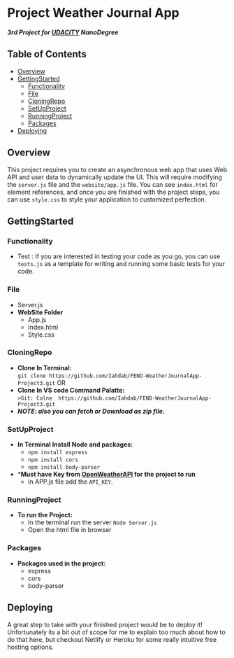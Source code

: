 # Project  Weather Journal App
***3rd Project for [UDACITY](UDACITY.com) NanoDegree*** 

## Table of Contents

- [Overview](#Overview)
- [GettingStarted](#GettingStarted)
   - [Functionality](#Functionality)
   - [File](#File)
   - [CloningRepo](#CloningRepo)
   - [SetUpProject](#SetUpProject)
   - [RunningProject](#RunningProject)
   - [Packages](#Packages)
- [Deploying](#Deploying)


## Overview

This project requires you to create an asynchronous web app that uses Web API and user data to dynamically update the UI.
This will require modifying the `server.js` file and the `website/app.js` file. You can see `index.html` for element references, and once you are finished with the project steps, you can use `style.css` to style your application to customized perfection.

## GettingStarted

  ### Functionality
  
   - Test : 
   If you are interested in testing your code as you go, you can use `tests.js` as a template for writing and running some basic tests for your code.
   
  ### File
  
   - Server.js 
   - **WebSite Folder**
     - App.js
     - Index.html
     - Style.css
  
  ### CloningRepo
  
   - **Clone In Terminal:**\
    ```git clone https://github.com/Iahdab/FEND-WeatherJournalApp-Project3.git```
     OR
  - **Clone In VS code Command Palatte:**\
    ```>Git: Colne  https://github.com/Iahdab/FEND-WeatherJournalApp-Project3.git```
  - ***NOTE: also you can fetch or Download as zip file.***
  
  ### SetUpProject
  
   - **In Terminal Install Node and packages:**
     - ``` npm install express ```
     - ``` npm install cors ```
     - ``` npm install body-parser ```
   - ***Must have Key from [OpenWeatherAPI](https://openweathermap.org/) for the project to run**
     - In APP.js file add the `API_KEY`.
    
  ### RunningProject
  
   - **To run the Project:**
     - In the terminal run the server ``Node Server.js``
     - Open the html file in browser
     
  ### Packages
  
   - **Packages used in the project:**
     - express
     - cors
     - body-parser

## Deploying

A great step to take with your finished project would be to deploy it! Unfortunately its a bit out of scope for me to explain too much about how to do that here, but checkout Netlify or Heroku for some really intuitive free hosting options.

 
